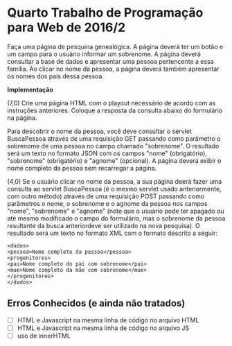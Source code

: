 # Quarto Trabalho de Programação para Web de 2016/2

Faça uma página de pesquina genealógica. A página deverá ter um botão e um campo para o usuário informar um sobrenome. A página deverá consultar a base de dados e apresentar uma pessoa pertencente a essa família. Ao clicar no nome da pessoa, a página deverá também apresentar os nomes dos pais dessa pessoa.

**Implementação**

(7,0) Crie uma página HTML com o playout necessário de acordo com as instruções anteriores. Coloque a resposta da consulta abaixo do formulário na página.

Para descobrir o nome da pessoa, você deve consultar o servlet BuscaPessoa através de uma requisição GET passando como parâmetro o sobrenome de uma pessoa no campo chamado "sobrenome". O resultado será um texto no formato JSON com os campos "nome" (obrigatório), "sobrenome" (obrigatório) e "agnome" (opcional). A página deverá exibir o nome completo da pessoa sem recarregar a página.

(4,0) Se o usuário clicar no nome da pessoa, a sua página deerá fazer uma consulta ao servlet BuscaPessoa (é o mesmo servlet usado anteriormente, com outro método) através de uma requisição POST passando como parâmetros o nome, o sobrenome e o agnome da pessoa nos campos "nome", "sobrenome" e "agnome" (note que o usuário pode ter apagado ou até mesmo modificado o campo do formulário, mas o sobrenome da pessoa resultante da busca anteriordeve ser utilizado na nova pesquisa). O resultado será um texto no formato XML com o formato descrito a seguir:

```
<dados>
<pessoa>Nome completo da pessoa</pessoa>
<progenitores>
<pai>Nome completo do pai com sobrenome</pai>
<mae>Nome completo da mãe com sobrenome</mae>
</progenitores>
</dados>
```

## Erros Conhecidos (e ainda não tratados)

- [ ] HTML e Javascript na mesma linha de código no arquivo HTML
- [ ] HTML e Javascript na mesma linha de código no arquivo JS
- [ ] uso de innerHTML

